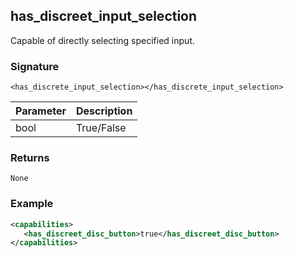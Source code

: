 ## has\_discreet\_input\_selection

Capable of directly selecting specified input.


### Signature

`<has_discrete_input_selection></has_discrete_input_selection>`


| Parameter | Description |
| --- | --- |
| bool | True/False |


### Returns

`None`


### Example

```xml
<capabilities>
   <has_discreet_disc_button>true</has_discreet_disc_button>
</capabilities>
```
